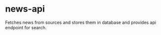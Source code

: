# news-api
Fetches news from sources and stores them in database and provides api endpoint for search.
